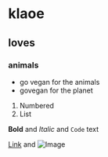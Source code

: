 

# klaoe
## loves
### animals

- go vegan for the animals
- govegan for the planet

1. Numbered
2. List

**Bold** and _Italic_ and `Code` text

[Link](url) and ![Image](src)
